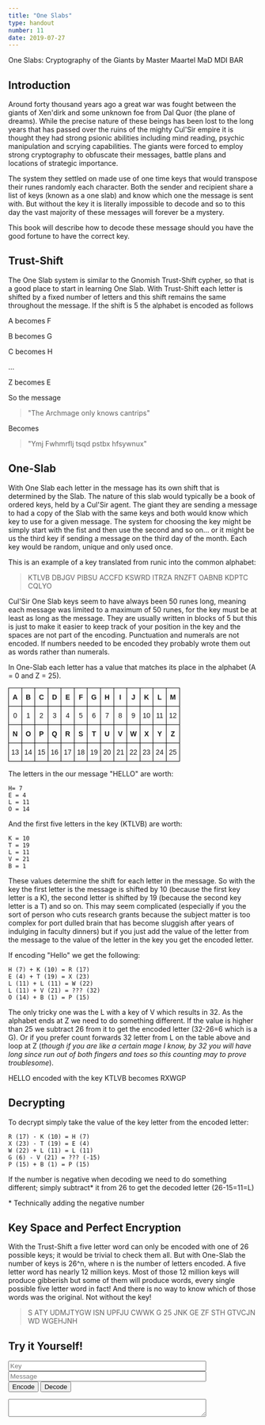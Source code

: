 ```yaml
---
title: "One Slabs"
type: handout
number: 11
date: 2019-07-27
---
```


One Slabs: Cryptography of the Giants
by Master Maartel MaD MDI BAR

## Introduction 

Around forty thousand years ago a great war was fought between the giants of Xen'dirk and some unknown foe from Dal Quor (the plane of dreams).  While the precise nature of these beings has been lost to the long years that has passed over the ruins of the mighty Cul'Sir empire it is thought they had strong psionic abilities including mind reading, psychic manipulation and scrying capabilities.   The giants were forced to employ strong cryptography to obfuscate their messages, battle plans and locations of strategic importance.

The system they settled on made use of one time keys that would transpose their runes randomly each character.  Both the sender and recipient share a list of keys (known as a one slab) and know which one the message is sent with.  But without the key it is literally impossible to decode and so to this day the vast majority of these messages will forever be a mystery. 

This book will describe how to decode these message should you have the good fortune to have the correct key.

## Trust-Shift

The One Slab system is similar to the Gnomish Trust-Shift cypher, so that is a good place to start in learning One Slab.   With Trust-Shift each letter is shifted by a fixed number of letters and this shift remains the same throughout the message.  If the shift is 5 the alphabet is encoded as follows

A becomes F

B becomes G

C becomes H

…

Z becomes E

So the message
> "The Archmage only knows cantrips"

Becomes
> "Ymj Fwhmrflj tsqd pstbx hfsywnux"

## One-Slab

With One Slab each letter in the message has its own shift that is determined by the Slab.  The nature of this slab would typically be a book of ordered keys, held by a Cul'Sir agent.  The giant they are sending a message to had a copy of the Slab with the same keys and both would know which key to use for a given message.  The system for choosing the key might be simply start with the fist and then use the second and so on… or it might be us the third key if sending a message on the third day of the month.  Each key would be random, unique and only used once.

This is an example of a key translated from runic into the common alphabet:

> KTLVB DBJGV PIBSU ACCFD KSWRD ITRZA RNZFT OABNB KDPTC CQLYO

Cul'Sir One Slab keys seem to have always been  50 runes long, meaning each message was limited to a maximum of 50 runes, for the key must be at least as long as the message. They are usually written in blocks of 5 but this is just to make it easier to keep track of your position in the key and the spaces are not part of the encoding.  Punctuation and numerals are not encoded.  If numbers needed to be encoded they probably wrote them out as words rather than numerals.

In One-Slab each letter has a value that matches its place in the alphabet (A = 0 and Z = 25).

<style type="text/css">
.tg  {border-collapse:collapse;border-spacing:0;}
.tg td{border-color:black;border-style:solid;border-width:1px;font-family:Arial, sans-serif;font-size:14px;
  overflow:hidden;padding:10px 5px;word-break:normal;}
.tg th{border-color:black;border-style:solid;border-width:1px;font-family:Arial, sans-serif;font-size:14px;
  font-weight:normal;overflow:hidden;padding:10px 5px;word-break:normal;}
.tg .tg-6dcx{font-weight:bold;text-align:center;vertical-align:top}
.tg .tg-1quo{text-align:center;vertical-align:top}
</style>
<table class="tg">
<thead>
  <tr>
    <th class="tg-6dcx"><span style="font-weight:bold">A</span></th>
    <th class="tg-6dcx"><span style="font-weight:bold">B</span></th>
    <th class="tg-6dcx"><span style="font-weight:bold">C</span></th>
    <th class="tg-6dcx"><span style="font-weight:bold">D</span></th>
    <th class="tg-6dcx"><span style="font-weight:bold">E</span></th>
    <th class="tg-6dcx"><span style="font-weight:bold">F</span></th>
    <th class="tg-6dcx"><span style="font-weight:bold">G</span></th>
    <th class="tg-6dcx"><span style="font-weight:bold">H</span></th>
    <th class="tg-6dcx"><span style="font-weight:bold">I</span></th>
    <th class="tg-6dcx"><span style="font-weight:bold">J</span></th>
    <th class="tg-6dcx"><span style="font-weight:bold">K</span></th>
    <th class="tg-6dcx"><span style="font-weight:bold">L</span></th>
    <th class="tg-6dcx"><span style="font-weight:bold">M</span></th>
  </tr>
</thead>
<tbody>
  <tr>
    <td class="tg-1quo">0</td>
    <td class="tg-1quo">1</td>
    <td class="tg-1quo">2</td>
    <td class="tg-1quo">3</td>
    <td class="tg-1quo">4</td>
    <td class="tg-1quo">5</td>
    <td class="tg-1quo">6</td>
    <td class="tg-1quo">7</td>
    <td class="tg-1quo">8</td>
    <td class="tg-1quo">9</td>
    <td class="tg-1quo">10</td>
    <td class="tg-1quo">11</td>
    <td class="tg-1quo">12</td>
  </tr>
  <tr>
    <td class="tg-6dcx"><span style="font-weight:bold">N</span></td>
    <td class="tg-6dcx"><span style="font-weight:bold">O</span></td>
    <td class="tg-6dcx"><span style="font-weight:bold">P</span></td>
    <td class="tg-6dcx"><span style="font-weight:bold">Q</span></td>
    <td class="tg-6dcx"><span style="font-weight:bold">R</span></td>
    <td class="tg-6dcx"><span style="font-weight:bold">S</span></td>
    <td class="tg-6dcx"><span style="font-weight:bold">T</span></td>
    <td class="tg-6dcx"><span style="font-weight:bold">U</span></td>
    <td class="tg-6dcx"><span style="font-weight:bold">V</span></td>
    <td class="tg-6dcx"><span style="font-weight:bold">W</span></td>
    <td class="tg-6dcx"><span style="font-weight:bold">X</span></td>
    <td class="tg-6dcx"><span style="font-weight:bold">Y</span></td>
    <td class="tg-6dcx"><span style="font-weight:bold">Z</span></td>
  </tr>
  <tr>
    <td class="tg-1quo">13</td>
    <td class="tg-1quo">14</td>
    <td class="tg-1quo">15</td>
    <td class="tg-1quo">16</td>
    <td class="tg-1quo">17</td>
    <td class="tg-1quo">18</td>
    <td class="tg-1quo">19</td>
    <td class="tg-1quo">20</td>
    <td class="tg-1quo">21</td>
    <td class="tg-1quo">22</td>
    <td class="tg-1quo">23</td>
    <td class="tg-1quo">24</td>
    <td class="tg-1quo">25</td>
  </tr>
</tbody>
</table>

The letters in the our message "HELLO" are worth:

```
H= 7
E = 4
L = 11
O = 14
```

And the first five letters in the key (KTLVB) are worth:

```
K = 10
T = 19
L = 11
V = 21
B = 1
```

These values determine the shift for each letter in the message.  So with the key the first letter is the message is shifted by 10 (because the first key letter is a K), the second letter is shifted by 19 (because the second key letter is a T) and so on.  This may seem complicated (especially if you the sort of person who cuts research grants because the subject matter is too complex for port dulled brain that has become sluggish after years of indulging in faculty dinners) but if you just add the value of the letter from the message to the value of the letter in the key you get the encoded letter.

If encoding "Hello" we get the following:

```
H (7) + K (10) = R (17) 
E (4) + T (19) = X (23)
L (11) + L (11) = W (22)
L (11) + V (21) = ??? (32)
O (14) + B (1) = P (15)
```

The only tricky one was the L with a key of V which results in 32.  As the alphabet ends at Z we need to do something different.  If the value is higher than 25 we subtract 26 from it to get the encoded letter (32-26=6 which is a G).  Or if you prefer count forwards 32 letter from L on the table above and loop at Z (*though if you are like a certain mage I know, by 32 you will have long since run out of both fingers and toes so this counting may to prove troublesome*). 

HELLO encoded with the key KTLVB becomes RXWGP

## Decrypting

To decrypt simply take the value of the key letter from the encoded letter:

```
R (17) - K (10) = H (7)
X (23) - T (19) = E (4)
W (22) + L (11) = L (11)
G (6) - V (21) = ??? (-15)
P (15) + B (1) = P (15)
```

If the number is negative when decoding we need to do something different; simply subtract* it from 26 to get the decoded letter (26-15=11=L)

\* Technically adding the negative number

## Key Space and Perfect Encryption

With the Trust-Shift a five letter word can only be encoded with one of 26 possible keys; it would be trivial to check them all.  But with One-Slab the number of keys is 26^n, where n is the number of letters encoded. A five letter word has nearly 12 million keys.   Most of those 12 million keys will produce gibberish but some of them will produce words, every single possible five letter word in fact! And there is no way to know which of those words was the original.  Not without the key!

> S ATY UDMJTYGW ISN UPFJU CWWK G 25 JNK GE ZF STH GTVCJN WD WGEHJNH

## Try it Yourself!

<script src="/session-reports/assets/js/slab.js"></script>

<input id="key" type="text" placeholder="Key" style="width: 400px;"/><br/>
<input id="message" type="text" placeholder="Message" style="width: 400px;"/><br/>
<input id="encodeButton" type="button" value="Encode"/>
<input id="decodeButton" type="button" value="Decode"/><br/>
<textarea id="result" value="" style="width: 400px;"></textarea>